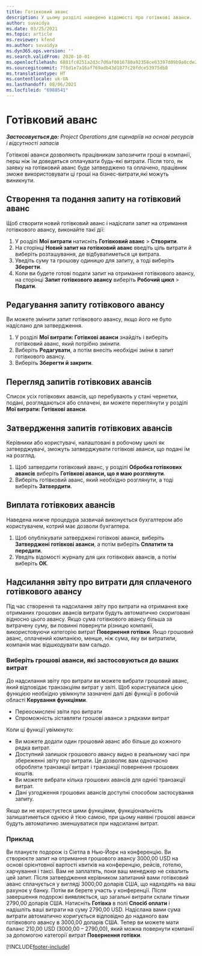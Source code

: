 ```yaml
---
title: Готівковий аванс
description: У цьому розділі наведено відомості про готівкові аванси.
author: suvaidya
ms.date: 03/25/2021
ms.topic: article
ms.reviewer: kfend
ms.author: suvaidya
ms.dyn365.ops.version: ''
ms.search.validFrom: 2020-10-01
ms.openlocfilehash: 6881fc8251a2d3c7d6af0016780a92358ce63397d09b9a0cde201126cd2912cc
ms.sourcegitcommit: 7f8d1e7a16af769adb43d1877c28fdce53975db8
ms.translationtype: HT
ms.contentlocale: uk-UA
ms.lasthandoff: 08/06/2021
ms.locfileid: "6988541"
---
```

# <a name="cash-advance"></a>Готівковий аванс

_**Застосовується до:** Project Operations для сценаріїв на основі ресурсів і відсутності запасів_

Готівкові аванси дозволяють працівникам запозичити гроші в компанії, перш ніж їм доведеться оплачувати будь-які витрати. Після того, як заявку на готівковий аванс буде затверджено та оплачено, працівник зможе використовувати ці гроші на бізнес-витрати,які можуть виникнути. 

## <a name="create-and-submit-a-cash-advance-request"></a>Створення та подання запиту на готівковий аванс
Щоб створити новий готівковий аванс і надіслати запит на отримання готівкового авансу, виконайте такі дії: 

1. У розділі **Мої витрати** натисніть **Готівковий аванс** > **Створити**. 
2. На сторінці **Новий запит на готівковий аванс** введіть ціль витрати й виберіть розташування, де відбуватиметься ця витрата.
3. Уведіть суму та грошову одиницю для запиту, а тоді виберіть **Зберегти**. 
4. Коли ви будете готові подати запит на отримання готівкового авансу, на сторінці **Запит готівкового авансу** виберіть **Робочий цикл** > **Подати**.

## <a name="modify-a-cash-advance-request"></a>Редагування запиту готівкового авансу

Ви можете змінити запит готівкового авансу, якщо його не було надіслано для затвердження.

1. У розділі **Мої витрати: Готівкові аванси** знайдіть і виберіть готівковий аванс, який потрібно змінити.
2. Виберіть **Редагувати**, а потім внесіть необхідні зміни в запит готівкового авансу. 
3. Виберіть **Зберегти й закрити**.


## <a name="view-cash-advance-requests"></a>Перегляд запитів готівкових авансів
Список усіх готівкових авансів, що перебувають у стані чернетки, подані, розглядаються або сплачені, ви можете переглянути у розділі **Мої витрати: Готівкові аванси**. 

## <a name="approve-cash-advance-requests"></a>Затвердження запитів готівкових авансів

Керівники або користувачі, налаштовані в робочому циклі як затверджувачі, зможуть затверджувати готівкові аванси, що подані їм на розгляд. 

1. Щоб затвердити готівковий аванс, у розділі **Обробка готівкових авансів** виберіть **Готівкові аванси, що я маю розглянути**.
2. Виберіть готівковий аванс, який необхідно розглянути, а тоді виберіть **Затвердити**.  

## <a name="pay-cash-advances"></a>Виплата готівкових авансів 
Наведена нижче процедура зазвичай виконується бухгалтером або користувачем, котрий має дозволи бухгалтера.

1. Щоб опублікувати затверджені готівкові аванси, виберіть **Затверджені готівкові аванси**, а потім виберіть **Сплатити та передати**.  
2. Уведіть відомості журналу для цих готівкових авансів, а потім виберіть **ОК**. 

## <a name="submit-an-expense-report-against-a-paid-cash-advance"></a>Надсилання звіту про витрати для сплаченого готівкового авансу 

Під час створення та надсилання звіту про витрати на отримання вже отриманих грошових авансів витрати будуть автоматично скориговані відносно цього авансу. Якщо сума готівкового авансу більша за витрачену суму, ви повинні повернути різницю компанії, використовуючи категорію витрат **Повернення готівки**. Якщо грошовий аванс, оплачений компанією, менше, ніж сума, яку ви витратили, компанія має відшкодувати вам сальдо. 

### <a name="select-cash-advances-that-apply-to-your-expenses"></a>Виберіть грошові аванси, які застосовуються до ваших витрат
До надсилання звіту про витрати ви можете вибрати грошовий аванс, який відповідає транзакціям витрат у звіті. Щоб користуватися цією функцією необхідно увімкнути зазначені далі дві функції в робочій області **Керування функціями**.

  - Переосмислені звіти про витрати
  - Спроможність зіставляти грошові аванси з рядками витрат
 
 Коли ці функції увімкнуто:
 
  - Ви можете додати один грошовий аванс або більше до кожного рядка витрат.
  - Доступний залишок грошового авансу видно в реальному часі при збереженні звіту про витрати. Це дозволяє вам одночасно обробляти транзакції витрат і транзакції повернення грошових коштів.
  - Ви можете вибрати кілька грошових авансів для однієї транзакції витрат.
  - Дані узгодження грошових авансів доступні способом застосування запиту. 
 
Якщо ви не користуєтеся цими функціями, функціональність залишатиметься однією й тією самою, при цьому наявні грошові аванси будуть автоматично зменшуватися при надсиланні витрат.

### <a name="example"></a>Приклад 
Ви плануєте подорож із Сіетла в Нью-Йорк на конференцію. Ви створюєте запит на отримання грошового авансу 3000,00 USD на основі орієнтовної вартості квитків на конференцію, рейсів, готелю, харчування і таксі. Вам не заплатять, поки ваш менеджер не схвалить цей запит. Після затвердження керівником запитаний вами готівковий аванс сплачується у вигляді 3000,00 доларів США, що надходять на ваш рахунок у банку. Потім ви берете участь у конференції. Після завершення подорожі виявляється, що загальні витрати склали тільки 2790,00 доларів США. Натисніть **Готівка** в полі **Спосіб оплати** і надішліть ваші витрати на суму 2790,00 USD. Надіслана вами сума витрати автоматично коригується відповідно до наданого вам готівкового авансу в 3000,00 доларів США. Тепер ви можете мати баланс 210,00 USD (3000,00 – 2790,00), який можна повернути компанії за допомогою категорії витрат **Повернення готівки**.



[!INCLUDE[footer-include](../includes/footer-banner.md)]
